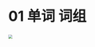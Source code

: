 # 01 单词 词组

<img src="C:\Users\Administrator\AppData\Roaming\Typora\typora-user-images\image-20250928215151458.png" style="zoom:50%;" />